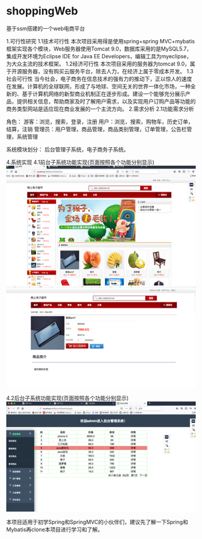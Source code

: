 # shoppingWeb
基于ssm搭建的一个web电商平台

1.可行性研究
1.1技术可行性
	本次项目采用得是使用spring+spring MVC+mybatis框架实现各个模块，Web服务器使用Tomcat 9.0，数据库采用的是MySQL5.7，集成开发环境为Eclipse IDE for Java EE Developers，编辑工具为myeclipse，为大众主流的技术框架。
1.2经济可行性
	本次项目采用的服务器为tomcat 9.0，属于开源服务器，没有购买云服务平台，除去人力，在经济上属于零成本开发。
1.3社会可行性
	当今社会，电子商务在信息技术的强有力的推动下，正以惊人的速度在发展。计算机的全球联网，形成了与地球、空间无关的世界一体化市场，一种全新的、基于计算机网络的新型商业机制正在逐步形成。建设一个能够充分展示产品，提供相关信息，帮助商家及时了解用户需求，以及实现用户订购产品等功能的商务类型网站是适应现在商业发展的一个主流方向。
2.需求分析
2.1功能需求分析

角色：
游客：浏览，搜索，登录，注册
用户：浏览，搜索，购物车，历史订单，结算，注销
管理员：用户管理，商品管理，商品类别管理，订单管理，公告栏管理，系统管理


系统模块划分：
后台管理子系统，电子商务子系统。

4.系统实现
4.1前台子系统功能实现(页面按照各个功能分别显示)
![title2](https://github.com/FsXI/shoppingWeb/blob/master/%E5%9B%BE%E7%89%871.png)
![title1](https://github.com/FsXI/shoppingWeb/blob/master/%E5%9B%BE%E7%89%872.png)

4.2后台子系统功能实现(页面按照各个功能分别显示)
![title3](https://github.com/FsXI/shoppingWeb/blob/master/%E5%9B%BE%E7%89%873.png)


本项目适用于初学Spring和SpringMVC的小伙伴们，建议先了解一下Spring和Mybatis再clone本项目进行学习和了解。











